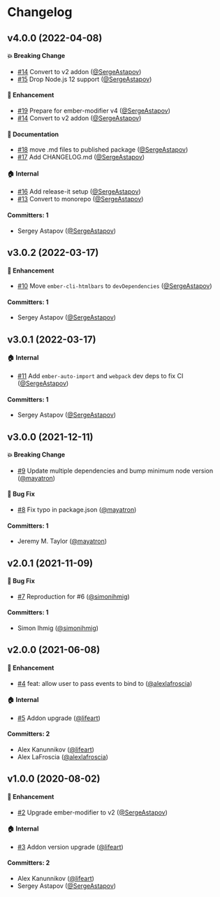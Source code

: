 # Changelog

## v4.0.0 (2022-04-08)

#### :boom: Breaking Change
* [#14](https://github.com/lifeart/ember-click-outside-modifier/pull/14) Convert to v2 addon ([@SergeAstapov](https://github.com/SergeAstapov))
* [#15](https://github.com/lifeart/ember-click-outside-modifier/pull/15) Drop Node.js 12 support ([@SergeAstapov](https://github.com/SergeAstapov))

#### :rocket: Enhancement
* [#19](https://github.com/lifeart/ember-click-outside-modifier/pull/19) Prepare for ember-modifier v4 ([@SergeAstapov](https://github.com/SergeAstapov))
* [#14](https://github.com/lifeart/ember-click-outside-modifier/pull/14) Convert to v2 addon ([@SergeAstapov](https://github.com/SergeAstapov))

#### :memo: Documentation
* [#18](https://github.com/lifeart/ember-click-outside-modifier/pull/18) move .md files to published package ([@SergeAstapov](https://github.com/SergeAstapov))
* [#17](https://github.com/lifeart/ember-click-outside-modifier/pull/17) Add CHANGELOG.md ([@SergeAstapov](https://github.com/SergeAstapov))

#### :house: Internal
* [#16](https://github.com/lifeart/ember-click-outside-modifier/pull/16) Add release-it setup ([@SergeAstapov](https://github.com/SergeAstapov))
* [#13](https://github.com/lifeart/ember-click-outside-modifier/pull/13) Convert to monorepo ([@SergeAstapov](https://github.com/SergeAstapov))

#### Committers: 1
- Sergey Astapov ([@SergeAstapov](https://github.com/SergeAstapov))


## v3.0.2 (2022-03-17)

#### :rocket: Enhancement
* [#10](https://github.com/lifeart/ember-click-outside-modifier/pull/10) Move `ember-cli-htmlbars` to `devDependencies` ([@SergeAstapov](https://github.com/SergeAstapov))

#### Committers: 1
- Sergey Astapov ([@SergeAstapov](https://github.com/SergeAstapov))


## v3.0.1 (2022-03-17)

#### :house: Internal
* [#11](https://github.com/lifeart/ember-click-outside-modifier/pull/11) Add `ember-auto-import` and `webpack` dev deps to fix CI ([@SergeAstapov](https://github.com/SergeAstapov))

#### Committers: 1
- Sergey Astapov ([@SergeAstapov](https://github.com/SergeAstapov))


## v3.0.0 (2021-12-11)

#### :boom: Breaking Change
* [#9](https://github.com/lifeart/ember-click-outside-modifier/pull/9) Update multiple dependencies and bump minimum node version ([@mayatron](https://github.com/mayatron))

#### :bug: Bug Fix
* [#8](https://github.com/lifeart/ember-click-outside-modifier/pull/8) Fix typo in package.json ([@mayatron](https://github.com/mayatron))

#### Committers: 1
- Jeremy M. Taylor ([@mayatron](https://github.com/mayatron))


## v2.0.1 (2021-11-09)

#### :bug: Bug Fix
* [#7](https://github.com/lifeart/ember-click-outside-modifier/pull/7) Reproduction for #6 ([@simonihmig](https://github.com/simonihmig))

#### Committers: 1
- Simon Ihmig ([@simonihmig](https://github.com/simonihmig))


## v2.0.0 (2021-06-08)

#### :rocket: Enhancement
* [#4](https://github.com/lifeart/ember-click-outside-modifier/pull/4) feat: allow user to pass events to bind to ([@alexlafroscia](https://github.com/alexlafroscia))

#### :house: Internal
* [#5](https://github.com/lifeart/ember-click-outside-modifier/pull/5) Addon upgrade ([@lifeart](https://github.com/lifeart))

#### Committers: 2
- Alex Kanunnikov ([@lifeart](https://github.com/lifeart))
- Alex LaFroscia ([@alexlafroscia](https://github.com/alexlafroscia))


## v1.0.0 (2020-08-02)

#### :rocket: Enhancement
* [#2](https://github.com/lifeart/ember-click-outside-modifier/pull/2) Upgrade ember-modifier to v2 ([@SergeAstapov](https://github.com/SergeAstapov))

#### :house: Internal
* [#3](https://github.com/lifeart/ember-click-outside-modifier/pull/3) Addon version upgrade ([@lifeart](https://github.com/lifeart))

#### Committers: 2
- Alex Kanunnikov ([@lifeart](https://github.com/lifeart))
- Sergey Astapov ([@SergeAstapov](https://github.com/SergeAstapov))
